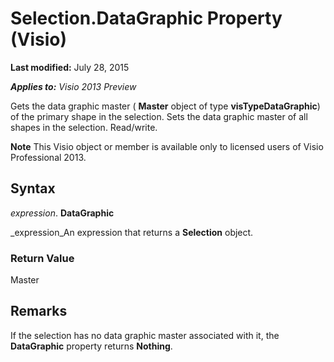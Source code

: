 
# Selection.DataGraphic Property (Visio)

 **Last modified:** July 28, 2015

 _**Applies to:** Visio 2013 Preview_

Gets the data graphic master ( **Master** object of type **visTypeDataGraphic**) of the primary shape in the selection. Sets the data graphic master of all shapes in the selection. Read/write.


 **Note**  This Visio object or member is available only to licensed users of Visio Professional 2013.


## Syntax

 _expression_. **DataGraphic**

 _expression_An expression that returns a  **Selection** object.


### Return Value

Master


## Remarks

If the selection has no data graphic master associated with it, the  **DataGraphic** property returns **Nothing**.

